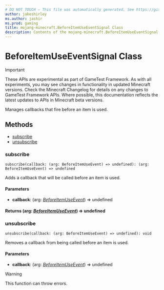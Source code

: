 ```yaml
---
# DO NOT TOUCH — This file was automatically generated. See https://github.com/Mojang/MinecraftScriptingApiDocsGenerator to modify descriptions, examples, etc.
author: jakeshirley
ms.author: jashir
ms.prod: gaming
title: mojang-minecraft.BeforeItemUseEventSignal Class
description: Contents of the mojang-minecraft.BeforeItemUseEventSignal class.
---
```

# BeforeItemUseEventSignal Class
>[!IMPORTANT]
>These APIs are experimental as part of GameTest Framework. As with all experiments, you may see changes in functionality in updated Minecraft versions. Check the Minecraft Changelog for details on any changes to GameTest Framework APIs. Where possible, this documentation reflects the latest updates to APIs in Minecraft beta versions.

Manages callbacks that fire before an item is used.


## Methods
- [subscribe](#subscribe)
- [unsubscribe](#unsubscribe)
  
### **subscribe**
`
subscribe(callback: (arg: BeforeItemUseEvent) => undefined): (arg: BeforeItemUseEvent) => undefined
`

Adds a callback that will be called before an item is used.
#### **Parameters**
- **callback**: (arg: [*BeforeItemUseEvent*](BeforeItemUseEvent.md)) => undefined

#### **Returns** (arg: [*BeforeItemUseEvent*](BeforeItemUseEvent.md)) => undefined


### **unsubscribe**
`
unsubscribe(callback: (arg: BeforeItemUseEvent) => undefined): void
`

Removes a callback from being called before an item is used.
#### **Parameters**
- **callback**: (arg: [*BeforeItemUseEvent*](BeforeItemUseEvent.md)) => undefined


> [!WARNING]
> This function can throw errors.


